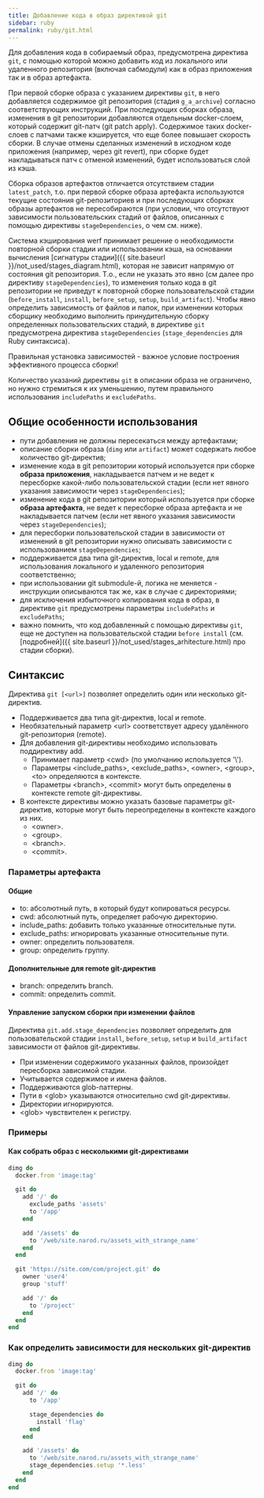 ```yaml
---
title: Добавление кода в образ директивой git
sidebar: ruby
permalink: ruby/git.html
---
```


Для добавления кода в собираемый образ, предусмотрена директива `git`, с помощью которой можно добавить код из локального или удаленного репозитория (включая сабмодули) как в образ приложения так и в образ артефакта.

При первой сборке образа с указанием директивы `git`, в него добавляется содержимое git репозитория (стадия `g_a_archive`) согласно соответствующих инструкций. При последующих сборках образа, изменения в git репозитории добавляются отдельным docker-слоем, который содержит git-патч (git patch apply). Содержимое таких docker-слоев с патчами также кэшируется, что еще более повышает скорость сборки. В случае отмены сделанных изменений в исходном коде приложения (например, через git revert), при сборке будет накладываться патч с отменой изменений, будет использоваться слой из кэша.

Сборка образов артефактов отличается отсутствием стадии `latest_patch`, т.о. при первой сборке образа артефакта используются текущие состояния git-репозиториев и при последующих сборках образы артефактов не пересобираются (при условии, что отсутствуют зависимости пользовательских стадий от файлов, описанных с помощью директивы `stageDependencies`, о чем см. ниже).

Система кэширования werf принимает решение о необходимости повторной сборки стадии или использовании кэша, на основании вычисления [сигнатуры стадии]({{ site.baseurl }}/not_used/stages_diagram.html), которая не зависит напрямую от состояния git репозитория. Т.о., если не указать это явно (см далее про директиву `stageDependencies`), то изменения только кода в git репозитории не приведут к повторной сборке пользовательской стадии (`before_install`, `install`, `before_setup`, `setup`, `build_artifact`). Чтобы явно определить зависимость от файлов и папок, при изменении которых сборщику необходимо выполнить принудительную сборку определенных пользовательских стадий, в директиве `git` предусмотрена директива `stageDependencies` (`stage_dependencies` для Ruby синтаксиса).

Правильная установка зависимостей - важное условие построения эффективного процесса сборки!

Количество указаний директивы `git` в описании образа не ограничено, но нужно стремиться к их уменьшению, путем правильного использования `includePaths` и `excludePaths`.

## Общие особенности использования

* пути добавления не должны пересекаться между артефактами;
* описание сборки образа (`dimg` или `artifact`) может содержать любое количество git-директив;
* изменение кода в git репозитории который используется при сборке **образа приложения**, накладывается патчем и не ведет к пересборке какой-либо пользовательской стадии (если нет явного указания зависимости через `stageDependencies`);
* изменение кода в git репозитории который используется при сборке **образа артефакта**, не ведет к пересборке образа артефакта и не накладывается патчем (если нет явного указания зависимости через `stageDependencies`);
* для пересборки пользовательской стадии в зависимости от изменений в git репозитории нужно описывать зависимости с использованием `stageDependencies`;
* поддерживается два типа git-директив, local и remote, для использования локального и удаленного репозитория соответственно;
* при использовании git submodule-й, логика не меняется - инструкции описываются так же, как в случае с директориями;
* для исключения избыточного копирования кода в образ, в директиве `git` предусмотрены параметры `includePaths` и `excludePaths`;
* важно помнить, что код добавленный с помощью директивы `git`, еще не доступен на пользовательской стадии `before install` (см. [подробней]({{ site.baseurl }}/not_used/stages_arhitecture.html) про стадии сборки).

## Cинтаксис

Директива `git [<url>]` позволяет определить один или несколько git-директив.

* Поддерживается два типа git-директив, local и remote.
* Необязательный параметр \<url\> соответствует адресу удалённого git-репозитория (remote).
* Для добавления git-директивы необходимо использовать поддирективу add.
  * Принимает параметр \<cwd\> (по умолчанию используется '\\').
  * Параметры \<include_paths\>, \<exclude_paths\>, \<owner\>, \<group\>, \<to\> определяются в контексте.
  * Параметры \<branch\>, \<commit\> могут быть определены в контексте remote git-директивы.
* В контексте директивы можно указать базовые параметры git-директив, которые могут быть переопределены в контексте каждого из них.
  * \<owner\>.
  * \<group\>.
  * \<branch\>.
  * \<commit\>.


### Параметры артефакта

#### Общие
* to: абсолютный путь, в который будут копироваться ресурсы.
* cwd: абсолютный путь, определяет рабочую директорию.
* include_paths: добавить только указанные относительные пути.
* exclude_paths: игнорировать указанные относительные пути.
* owner: определить пользователя.
* group: определить группу.

#### Дополнительные для remote git-директив
* branch: определить branch.
* commit: определить commit.

#### Управление запуском сборки при изменении файлов

Директива `git.add.stage_dependencies` позволяет определить для пользовательской стадии `install`, `before_setup`, `setup` и `build_artifact` зависимости от файлов git-директивы.

* При изменении содержимого указанных файлов, произойдет пересборка зависимой стадии.
* Учитывается содержимое и имена файлов.
* Поддерживаются glob-паттерны.
* Пути в \<glob\> указываются относительно cwd git-директивы.
* Директории игнорируются.
* \<glob\> чувствителен к регистру.

### Примеры

#### Как собрать образ с несколькими git-директивами
```ruby
dimg do
  docker.from 'image:tag'

  git do
    add '/' do
      exclude_paths 'assets'
      to '/app'
    end

    add '/assets' do
      to '/web/site.narod.ru/assets_with_strange_name'
    end
  end

  git 'https://site.com/com/project.git' do
    owner 'user4'
    group 'stuff'

    add '/' do
      to '/project'
    end
  end
end
```

### Как определить зависимости для нескольких git-директив
```ruby
dimg do
  docker.from 'image:tag'

  git do
    add '/' do
      to '/app'

      stage_dependencies do
        install 'flag'
      end
    end

    add '/assets' do
      to '/web/site.narod.ru/assets_with_strange_name'
      stage_dependencies.setup '*.less'
    end
  end
end
```

